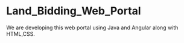 # Land_Bidding_Web_Portal
We are developing this web portal using Java and Angular along with HTML,CSS.

